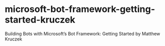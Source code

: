# microsoft-bot-framework-getting-started-kruczek
Building Bots with Microsoft’s Bot Framework: Getting Started by Matthew Kruczek
